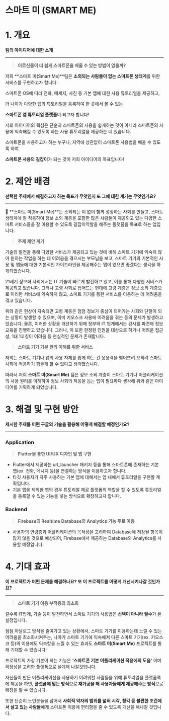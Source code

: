 # 스마트 미 (SMART ME)

# 1. 개요

**팀의 아이디어에 대한 소개**

---

> **어르신들이 더 쉽게 스마트폰을 배울 수 있는 방법이 없을까?**
> 

저희 **스마트 미(Smart Me)**팀은 **소외되는 사람들이 없는 스마트폰 생태계**를 위한 서비스를 구현하고자 합니다.

스마트폰 OS에 따라 전화, 메세지, 사진 등 기본 앱에 대한 사용 튜토리얼을 제공하고,

더 나아가 다양한 앱의 튜토리얼을 등록하여 한 곳에서 볼 수 있는

**스마트폰 앱 튜토리얼 플랫폼**이 되고자 합니다!

저희 아이디어의 핵심은 단순히 스마트폰의 사용을 쉽게하는 것이 아니라 스마트폰의 사용에 익숙해질 수 있도록 하는 사용 튜토리얼을 제공하는 데 있습니다.

스마트폰을 사용하고자 하는 누구나, 지역에 상관없이 스마트폰 사용법을 배울 수 있도록 하여

**스마트폰 사용의 길잡이**가 되는 것이 저희 아이디어의 목표입니다! 

# 2. 제안 배경

**선택한 주제에서 해결하고자 하는 목표가 무엇인지 또 그에 대한 계기는 무엇인가요?**

---

<aside>
📢  **스마트 미(Smart Me)**는
소외되는 이 없이 함께 성장하는 사회를 만들고, 스마트 생태계에 잘 적응하여 정보 소외 계층을 포함한 많은 사람들이 제공되고 있는 다양한 스마트 서비스들을 잘 이용할 수 있도록 길잡이역할을 해주는 플랫폼을 목표로 하는 앱입니다.

</aside>

> **주제 제안 계기**
> 

기술의 발전을 통해 다양한 서비스가 제공되고 있는 것에 비해 스마트 기기에 익숙치 않아 원하는 작업을 하는 데 어려움을 겪으시는 부모님을 보고, 스마트 기기의 기본적인 사용 및 앱들에 대한 기본적인 가이드라인을 제공해주는 앱이 있으면 좋겠다는 생각을 하게되었습니다. 

21세기 정보화 사회에서는 IT 기술이 빠르게 발전하고 있고, 이를 통해 다양한 서비스가 제공되고 있습니다. 그러나 고령 사회로 접어드는 현대에 고령 계층은 정보 소외 계층으로 이러한 서비스에 익숙하지 않고, 스마트 기기를 통한 서비스를 이용하는 데 어려움을 겪고 있습니다. 

위와 같은 현상이 지속되면 고령 계층은 점점 정보가 중심이 되어가는 사회와 단절이 되는 상황이 발생할 수 있으며, 이미 키오스크 사용에 어려움을 겪는 등의 문제가 발생하고 있습니다.  물론, 이러한 상황을 개선하기 위해 정부와 IT 업계에서는 강사를 파견해 정보 교육을 진행하고 있습니다. 그러나, 이 또한 한정된 인원을 대상으로 하거나 어려운 접근성, 1대 1코칭이 어려움 등  현실적인 문제가 존재합니다.

> **스마트 기기 기본 원리 이해를 위한 서비스**
> 

저희는 스마트 기기나 앱의 사용 자체를 쉽게 하는 건 응용력을 떨어뜨려 오히려 스마트 사회에 적응하기 힘들게 할 수 있다고 생각했습니다. 

따라서 저희 **스마트 미(Smart Me)** 팀은 정보 소외 계층이 스마트 기기나 어플리케이션의 사용 원리를 이해하여 정보 사회의 적응을 돕는 앱이 필요하다 생각해 위와 같은 아이디어를 기획하게 되었습니다. 

# 3. 해결 및 구현 방안

**제시한 주제를 어떤 구글의 기술을 활용해 어떻게 해결할 예정인가요?**

---

### Application

> **Flutter을 통한 UI/UX 디자인 및 앱 구현**
> 
- Flutter에서 제공하는 url_launcher 패키지 등을 통해 스마트폰에 존재하는 기본 앱(ex. 전화, 메시지 등)을 연결하는 방식을 이용하고자 합니다.
- 타깃 사용자가 자주 사용하는 기본 앱에 대해서는 앱 내에서 튜토리얼을 구현할 계획입니다.
- 기본 앱을 제외한 앱의 경우 튜토리얼 제공 플랫폼의 역할을 할 수 있도록 튜토리얼을 등록할 수 있는 기능을 넣는 방식으로 확장하고자 합니다.

### Backend

> **Firebase의 Realtime Database와 Analytics 기능 주로 이용**
> 
- 사용자의 연령층과 어플리케이션의 목적성을 고려하여 Database에 저장될 항목이 많지 않을 것으로 예상되어, Firebase에서 제공하는 Database와 Analytics를 사용할 예정입니다.

# 4. 기대 효과

**이 프로젝트가 어떤 문제를 해결하나요? 또 이 프로젝트를 어떻게 개선시켜나갈 것인가요?**

---

> **스마트 기기 이용 부적응의 최소화**
> 

갈수록 IT업계, 기술 등이 발전하면서 스마트 기기의 사용법은 **선택이 아니라 필수**가 된 실정입니다.

점점 아날로그 방식을 줄여가고 있는 상황에서, 스마트 기기를 이용하는데 느낄 수 있는 어려움을 최소화시켜주는, 나아가 스마트 기기에 익숙해져 다른 스마트 기기(ex. 키오스크 등)의 이용에도 익숙함을 느낄 수 있는 효과도 **스마트 미(Smart Me)** 프로젝트를 통해 기대할 수 있습니다!

프로젝트의 가장 기본이 되는 기능은  **‘스마트폰 기본 어플리케이션 적응에의 도움’** 이며 확장성을 고려한 플랫폼으로 설계해 나갈것입니다.

자신들이 만든 어플리케이션을 사용하기 어려워할 사람들을 위해 튜토리얼을 플랫폼쪽에 제공을 하면, **플랫폼에 맞는 방식으로 재가공을 해 사용자들에게 제공해주는 방식**으로 확장을 할 수 있습니다.

또한 단순히 노인분들을 넘어서 **사회적 약자의 범위를 넓혀 시각, 청각 등 불편한 조건에서 살고 있는 사람들**에게 스마트폰 이용에 편리함을 줄 수 있도록 개선을 해나갈 것입니다.
